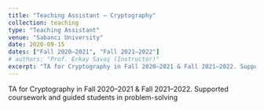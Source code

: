 ```yaml
---
title: "Teaching Assistant – Cryptography"
collection: teaching
type: "Teaching Assistant"
venue: "Sabancı University"
date: 2020-09-15
dates: ["Fall 2020–2021", "Fall 2021–2022"]
# authors: "Prof. Erkay Savaş (Instructor)"
excerpt: "TA for Cryptography in Fall 2020–2021 & Fall 2021–2022. Supported coursework and guided students in problem-solving."
---
```

TA for Cryptography in Fall 2020–2021 & Fall 2021–2022. Supported coursework and guided students in problem-solving
